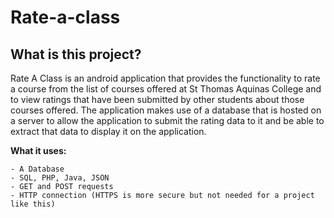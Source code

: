 # Rate-a-class

## What is this project?

Rate A Class is an android application that provides the functionality to rate a course
from the list of courses offered at St Thomas Aquinas College and to view ratings that have been
submitted by other students about those courses offered. The application makes use of a database
that is hosted on a server to allow the application to submit the rating data to it and be able to
extract that data to display it on the application.

**What it uses:**
```
- A Database
- SQL, PHP, Java, JSON
- GET and POST requests
- HTTP connection (HTTPS is more secure but not needed for a project like this)
```
